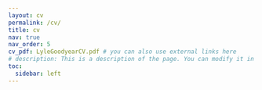 ```yaml
---
layout: cv
permalink: /cv/
title: cv
nav: true
nav_order: 5
cv_pdf: LyleGoodyearCV.pdf # you can also use external links here
# description: This is a description of the page. You can modify it in '_pages/cv.md'. You can also change or remove the top pdf download button.
toc:
  sidebar: left
---
```

